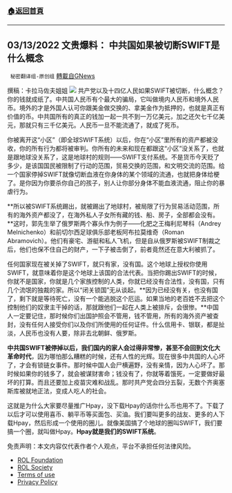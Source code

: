 ###  [:house:返回首頁](https://github.com/ourhimalayas/txt)
---


## 03/13/2022 文贵爆料： 中共国如果被切断SWIFT是什么概念
` 秘密翻译组-原创组` [轉載自GNews](https://gnews.org/zh-hans/2167216/)

撰稿：卡拉马佐夫姐姐
![](https://assets.gnews.org/wp-content/uploads/2022/03/WhatsApp-Image-2022-03-13-at-9.26.19-AM.jpeg)
共产党以及十四亿人民如果SWIFT被切断，什么概念？你的钱就成纸了。中共国人民币有个最大的骗局，它叫做境内人民币和境外人民币。境外的才是外国人认可你跟美金做交换的、拿美金作为抵押的，也就是真正有价值的币。中共国所有的真正的钱加一起一共不到一万亿美元，加之还欠七千亿美元，那就只有三千亿美元。人民币一旦不能流通了，就成了死币。

你被离开这“小区”（即全球SWIFT系统）以后，你在“小区”里所有的资产都被没收，你的所有行为都将被审判。你所有的未来和现在都跟这“小区”没关系了，也就是跟地球没关系了，这是地球村的规则——SWIFT支付系统。不是货币今天贬了多少，是该国国民被限制了行动的范围，贸易交换的范围，和文明交流的范围。给一个国家停掉SWIFT就像切断血液在你身体的某个领域的流通，也就把身体给梗了。是你因为你要杀你自己的孩子，别人让你部分身体不能血液流通，阻止你的暴虐行为。

**所以被SWIFT系统踢出，就被踢出了地球村，被局限了行为贸易活动范围，所有的海外资产都没了，在海外私人子女所有藏的钱、船、房子，全部都会没有。**这时，郭先生举了俄罗斯两个寡头作为例子——化肥之王梅利尼琴科（Andrey Melnichenko）和前切尔西足球俱乐部老板阿布拉莫维奇（Roman Abramovich）。他们有豪宅、游艇和私人飞机，但是自从俄罗斯被SWIFT制裁之后，他们也保不住自己的财产，一下子被击倒了，前者竟然还在意大利被抓了。

任何国家现在被关掉了SWIFT，就只有家，没有国。这个地球上授权你使用SWIFT，就意味着你是这个地球上该国的合法代表。当把你踢出SWIFT的时候，你就不是国家，你就是几个家族控制的人类，你就已经没有合法性，没有国，只有几个流氓的独裁的家。所以“闭关锁国”无从谈起。**因为已经没有关，也没有国了，剩下就是等待死亡，没有一个能逃脱这个厄运。如果当地的老百姓不去把这个控制他们的奴隶主干掉的话，那就跟他们一起在人类上被排斥，会很惨。**中国人一定要记住，那时候你们出国护照会不管用，钱不管用，所有的海外资产被查封，没有任何人接受你们以及你们所使用的任何证件。什么信用卡、银联，都是扯淡，人民币也没有人要，除非去北朝鲜、俄罗斯。

**中共国SWIFT被停掉以后，我们国内的家人会过得非常惨，甚至不会回到文化大革命时代**，因为哪怕那么糟糕的时候，还有人性的光辉。现在很多中共国的人心坏了，才会有锁链女事件。那时候中国人会尸横遍野，没有亲情，因为人心坏了。那时候如果你的钱多了，就会被谋财害命；钱没有了，你就等着饿死，一定要做好最坏的打算。而且还要加上疫苗灾难和战乱。那时共产党会四分五裂，无数个齐奥塞斯库被就地正法，变成人吃人的社会。

这就是为什么大家要尽量推广Hpay，没下载Hpay的话你什么币也用不了。下载了以后才可以使用喜币、躺平币等买面包、买油。我们要叫更多的战友、更多的人下载Hpay，然后形成一个使用的圈儿。就像美国搞了个地球的圈叫SWIFT，我们要搞一个圈，就叫做Hpay。**Hpay就是我们的SWIFT系统**。

 

免责声明：本文内容仅代表作者个人观点，平台不承担任何法律风险。

- [ROL Foundation](https://rolfoundation.org/)
- [ROL Society](https://rolsociety.org/)
- [Terms of use](https://gnews.org/terms-of-use-3/)
- [Privacy Policy](https://gnews.org/privacy-policy/)
